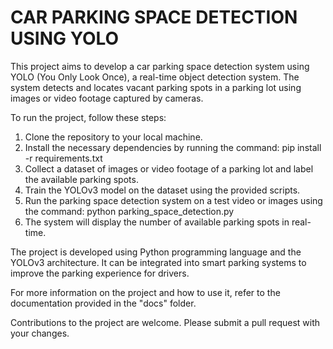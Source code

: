 # CAR PARKING SPACE DETECTION USING YOLO


This project aims to develop a car parking space detection system using YOLO (You Only Look Once), a real-time object detection system. The system detects and locates vacant parking spots in a parking lot using images or video footage captured by cameras.

To run the project, follow these steps:

1.  Clone the repository to your local machine.
2.  Install the necessary dependencies by running the command: pip install -r requirements.txt
3.  Collect a dataset of images or video footage of a parking lot and label the available parking spots.
4.  Train the YOLOv3 model on the dataset using the provided scripts.
5.  Run the parking space detection system on a test video or images using the command: python parking_space_detection.py
6.  The system will display the number of available parking spots in real-time.

The project is developed using Python programming language and the YOLOv3 architecture. It can be integrated into smart parking systems to improve the parking experience for drivers.

For more information on the project and how to use it, refer to the documentation provided in the "docs" folder.

Contributions to the project are welcome. Please submit a pull request with your changes.
